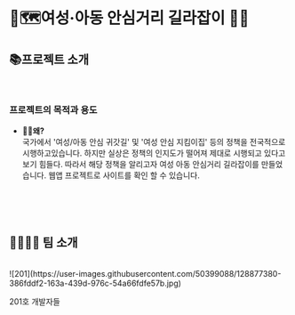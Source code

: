 # 🚩🗺여성·아동 안심거리 길라잡이 🏃‍♂️

## 📚프로젝트 소개
<br>


### 프로젝트의 목적과 용도

* **🤷‍♂️왜?**<br>
국가에서 '여성/아동 안심 귀갓길' 및 '여성 안심 지킴이집' 등의 정책을 전국적으로 시행하고있습니다.
하지만 실상은 정책의 인지도가 떨어져 제대로 시행되고 있다고 보기 힘들다. 따라서 해당 정책을 알리고자 여성 아동 안심거리 길라잡이를 만들었습니다. 
웹앱 프로젝트로 사이트를 확인 할 수 있습니다.
<br>
<br>
<br>


## 👨‍👨‍👧‍👧 팀 소개 
<br>
![201](https://user-images.githubusercontent.com/50399088/128877380-386fddf2-163a-439d-976c-54a66fdfe57b.jpg)

201호 개발자들
